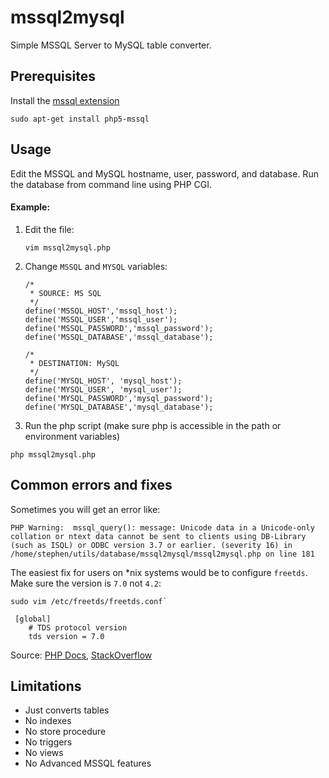 # mssql2mysql #

Simple MSSQL Server to MySQL table converter.

## Prerequisites ##

Install the [mssql extension](http://php.net/manual/en/book.mssql.php)

`sudo apt-get install php5-mssql`

## Usage ##

Edit the MSSQL and MySQL hostname, user, password, and database. Run the database from command line using PHP CGI.

#### Example:

1. Edit the file:

    `vim mssql2mysql.php`

2. Change `MSSQL` and `MYSQL` variables:

    ```
    /*
     * SOURCE: MS SQL
     */
    define('MSSQL_HOST','mssql_host');
    define('MSSQL_USER','mssql_user');
    define('MSSQL_PASSWORD','mssql_password');
    define('MSSQL_DATABASE','mssql_database');

    /*
     * DESTINATION: MySQL
     */
    define('MYSQL_HOST', 'mysql_host');
    define('MYSQL_USER', 'mysql_user');
    define('MYSQL_PASSWORD','mysql_password');
    define('MYSQL_DATABASE','mysql_database');
    ```

3. Run the php script (make sure php is accessible in the path or environment variables)

  `php mssql2mysql.php`

## Common errors and fixes

Sometimes you will get an error like:

```
PHP Warning:  mssql_query(): message: Unicode data in a Unicode-only collation or ntext data cannot be sent to clients using DB-Library (such as ISQL) or ODBC version 3.7 or earlier. (severity 16) in /home/stephen/utils/database/mssql2mysql/mssql2mysql.php on line 181
```

The easiest fix for users on *nix systems would be to configure `freetds`. Make sure the version is `7.0` not `4.2`:

```
sudo vim /etc/freetds/freetds.conf`

 [global]
    # TDS protocol version
    tds version = 7.0
```


Source: [PHP Docs](http://php.net/manual/en/function.mssql-query.php), [StackOverflow](http://stackoverflow.com/questions/5414890/mssql-query-issue-in-php-and-querying-text-data)




## Limitations ##

* Just converts tables
* No indexes
* No store procedure
* No triggers
* No views
* No Advanced MSSQL features
